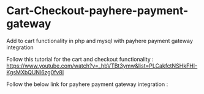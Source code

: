 # Cart-Checkout-payhere-payment-gateway

Add to cart functionality in php and mysql with payhere payment gateway integration

Follow this tutorial for the cart and checkout functionality : https://www.youtube.com/watch?v=_hbVTBt3ymw&list=PLCakfctNSHkFHI-KgsMXbQUNl6zg0fv8I

Follow the below link for payhere payment gateway integration : 
